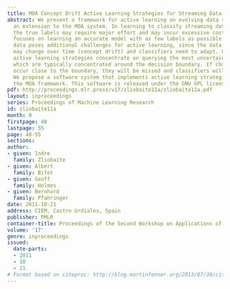 ```yaml
---
title: MOA Concept Drift Active Learning Strategies for Streaming Data
abstract: We present a framework for active learning on evolving data streams, as
  an extension to the MOA system. In learning to classify streaming data, obtaining
  the true labels may require major effort and may incur excessive cost. Active learning
  focuses on learning an accurate model with as few labels as possible. Streaming
  data poses additional challenges for active learning, since the data distribution
  may change over time (concept drift) and classifiers need to adapt. Conventional
  active learning strategies concentrate on querying the most uncertain instances,
  which are typically concentrated around the decision boundary. If changes do not
  occur close to the boundary, they will be missed and classifiers will fail to adapt.
  We propose a software system that implements active learning strategies, extending
  the MOA framework. This software is released under the GNU GPL license.
pdf: http://proceedings.mlr.press/v17/zliobaite11a/zliobaite11a.pdf
layout: inproceedings
series: Proceedings of Machine Learning Research
id: zliobaite11a
month: 0
firstpage: 48
lastpage: 55
page: 48-55
sections: 
author:
- given: Indre
  family: Zliobaite
- given: Albert
  family: Bifet
- given: Geoff
  family: Holmes
- given: Bernhard
  family: Pfahringer
date: 2011-10-21
address: CIEM, Castro Urdiales, Spain
publisher: PMLR
container-title: Proceedings of the Second Workshop on Applications of Pattern Analysis
volume: '17'
genre: inproceedings
issued:
  date-parts:
  - 2011
  - 10
  - 21
# Format based on citeproc: http://blog.martinfenner.org/2013/07/30/citeproc-yaml-for-bibliographies/
---
```

